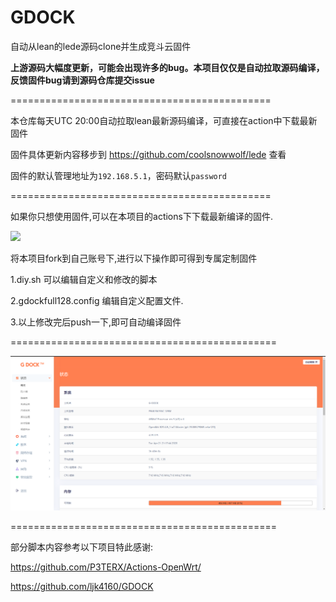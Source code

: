 # GDOCK
 自动从lean的lede源码clone并生成竞斗云固件 
 
 **上游源码大幅度更新，可能会出现许多的bug。本项目仅仅是自动拉取源码编译，反馈固件bug请到源码仓库提交issue**

=============================================

本仓库每天UTC 20:00自动拉取lean最新源码编译，可直接在action中下载最新固件

固件具体更新内容移步到 https://github.com/coolsnowwolf/lede 查看

固件的默认管理地址为`192.168.5.1`，密码默认`password`

=============================================

如果你只想使用固件,可以在本项目的actions下下载最新编译的固件.

<p>
    <a href="https://github.com/Cathgao/GDOCK-Cath/actions">
            <img src="https://github.com/Cathgao/GDOCK-Cath/workflows/Build%20G-DOCK/badge.svg"/>
        </a>
</p>

将本项目fork到自己账号下,进行以下操作即可得到专属定制固件

1.diy.sh
可以编辑自定义和修改的脚本

2.gdockfull128.config
编辑自定义配置文件.

3.以上修改完后push一下,即可自动编译固件

==============================================

![](/screenshots/r619ac.png)

==============================================

部分脚本内容参考以下项目特此感谢:

https://github.com/P3TERX/Actions-OpenWrt/

https://github.com/ljk4160/GDOCK
